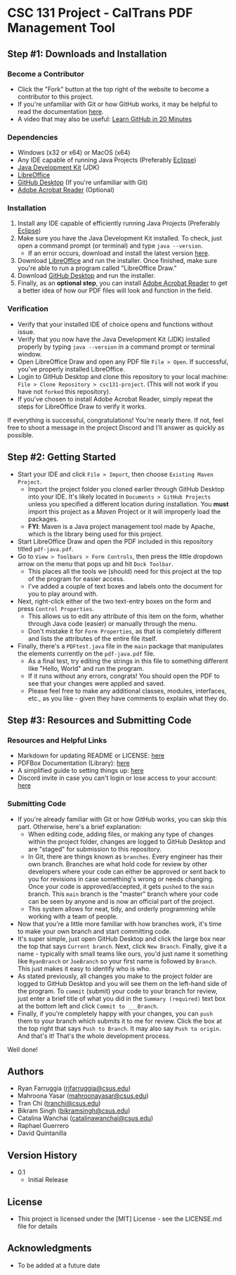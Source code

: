 # CSC 131 Project - CalTrans PDF Management Tool

## Step #1: Downloads and Installation
### Become a Contributor
* Click the "Fork" button at the top right of the website to become a contributor to this project.
* If you're unfamiliar with Git or how GitHub works, it may be helpful to read the documentation [here](https://docs.github.com/en/get-started).
* A video that may also be useful: [Learn GitHub in 20 Minutes](https://www.youtube.com/watch?v=nhNq2kIvi9s)

### Dependencies
* Windows (x32 or x64) or MacOS (x64)
* Any IDE capable of running Java Projects (Preferably [Eclipse](https://www.eclipse.org/downloads/))
* [Java Development Kit](https://www.oracle.com/java/technologies/downloads/#jdk17-windows) (JDK)
* [LibreOffice](https://www.libreoffice.org/download/download)
* [GitHub Desktop](https://desktop.github.com/) (If you're unfamiliar with Git)
* [Adobe Acrobat Reader](https://get.adobe.com/reader/) (Optional)

### Installation
1. Install any IDE capable of efficiently running Java Projects (Preferably [Eclipse](https://www.eclipse.org/downloads/))
2. Make sure you have the Java Development Kit installed. To check, just open a command prompt (or terminal) and type `java --version`.
    - If an error occurs, download and install the latest version [here](https://www.oracle.com/java/technologies/downloads/#jdk17-windows).
3. Download [LibreOffice](https://www.libreoffice.org/download/download) and run the installer. Once finished, make sure you're able to run a program called "LibreOffice Draw."
4. Download [GitHub Desktop](https://desktop.github.com/) and run the installer.
5. Finally, as an **optional step**, you can install [Adobe Acrobat Reader](https://get.adobe.com/reader/) to get a better idea of how our PDF files will look and function in the field.

### Verification
* Verify that your installed IDE of choice opens and functions without issue.
* Verify that you now have the Java Development Kit (JDK) installed properly by typing `java --version` in a command prompt or terminal window.
* Open LibreOffice Draw and open any PDF file `File > Open`. If successful, you've properly installed LibreOffice.
* Login to GitHub Desktop and clone this repository to your local machine: `File > Clone Repository > csc131-project`. (This will not work if you have not `forked` this repository).
* If you've chosen to install Adobe Acrobat Reader, simply repeat the steps for LibreOffice Draw to verify it works.

If everything is successful, congratulations! You're nearly there. If not, feel free to shoot a message in the project Discord and I'll answer as quickly as possible.

## Step #2: Getting Started
* Start your IDE and click `File > Import`, then choose `Existing Maven Project`.
    - Import the project folder you cloned earlier through GitHub Desktop into your IDE. It's likely located in `Documents > GitHub Projects` unless you specified a different location during installation. You **must** import this project as a *Maven* Project or it will improperly load the packages.
    - **FYI**: Maven is a Java project management tool made by Apache, which is the library being used for this project.
* Start LibreOffice Draw and open the PDF included in this repository titled `pdf-java.pdf`.
* Go to `View > Toolbars > Form Controls`, then press the little dropdown arrow on the menu that pops up and hit `Dock Toolbar`.
    - This places all the tools we (should) need for this project at the top of the program for easier access.
    - I've added a couple of text boxes and labels onto the document for you to play around with.
* Next, right-click either of the two text-entry boxes on the form and press `Control Properties`.
    - This allows us to edit any attribute of this item on the form, whether through Java code (easier) or manually through the menu.
    - Don't mistake it for `Form Properties`, as that is completely different and lists the attributes of the entire file itself.
* Finally, there's a `PDFtest.java` file in the `main` package that manipulates the elements currently on the `pdf-java.pdf` file.
    - As a final test, try editing the strings in this file to something different like "Hello, World" and run the program.
    - If it runs without any errors, congrats! You should open the PDF to see that your changes were applied and saved.
    - Please feel free to make any additional classes, modules, interfaces, etc., as you like - given they have comments to explain what they do.

## Step #3: Resources and Submitting Code
### Resources and Helpful Links
* Markdown for updating README or LICENSE: [here](https://www.markdownguide.org/basic-syntax/)
* PDFBox Documentation (Library): [here](http://pdfbox.org)
* A simplified guide to setting things up: [here](https://dev.to/sandrogiacom/how-to-create-and-fill-out-your-own-pdf-form-with-java-87b)
* Discord invite in case you can't login or lose access to your account: [here](https://discord.gg/t2WvUKhHAA)

### Submitting Code
* If you're already familiar with Git or how GitHub works, you can skip this part. Otherwise, here's a brief explanation:
    - When editing code, adding files, or making any type of changes within the project folder, changes are logged to GitHub Desktop and are "staged" for submission to this repository.
    - In Git, there are things known as `branches`. Every engineer has their own branch. Branches are what hold code for review by other developers where your code can either be approved or sent back to you for revisions in case something's wrong or needs changing. Once your code is approved/accepted, it gets `pushed` to the `main` branch. This `main` branch is the "master" branch where your code can be seen by anyone and is now an official part of the project.
    - This system allows for neat, tidy, and orderly programming while working with a team of people.
* Now that you're a little more familiar with how branches work, it's time to make your own branch and start committing code.
* It's super simple, just open GitHub Desktop and click the large box near the top that says `Current branch`. Next, click `New Branch`. Finally, give it a name - typically with small teams like ours, you'd just name it something like `RyanBranch` or `JoeBranch` so your first name is followed by `Branch`. This just makes it easy to identify who is who.
* As stated previously, all changes you make to the project folder are logged to GitHub Desktop and you will see them on the left-hand side of the program. To `commit` (submit) your code to your branch for review, just enter a brief title of what you did in the `Summary (required)` text box at the bottom left and click `Commit to ___Branch`.
* Finally, if you're completely happy with your changes, you can `push` them to your branch which submits it to me for review. Click the box at the top right that says `Push to Branch`. It may also say `Push to origin`. And that's it! That's the whole development process.
    
Well done!

## Authors
* Ryan Farruggia (rjfarruggia@csus.edu)
* Mahroona Yasar (mahroonayasar@csus.edu)
* Tran Chi (tranchi@csus.edu)
* Bikram Singh (bikramsingh@csus.edu)
* Catalina Wanchai (catalinawanchai@csus.edu)
* Raphael Guerrero
* David Quintanilla

## Version History

* 0.1
    * Initial Release

## License

* This project is licensed under the [MIT] License - see the LICENSE.md file for details

## Acknowledgments

* To be added at a future date
